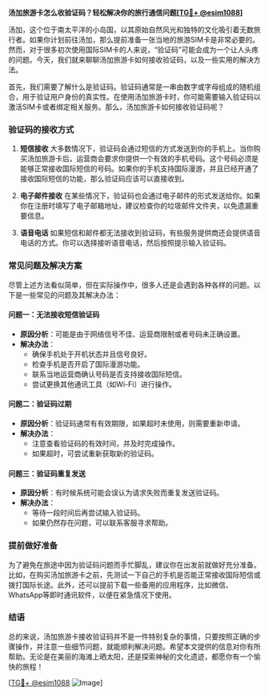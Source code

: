 **汤加旅游卡怎么收验证码？轻松解决你的旅行通信问题[[TG💪+ @esim1088](https://t.me/s/esim1088)]**

汤加，这个位于南太平洋的小岛国，以其原始自然风光和独特的文化吸引着无数旅行者。如果你计划前往汤加，那么提前准备一张当地的旅游SIM卡是非常必要的。然而，对于很多初次使用国际SIM卡的人来说，“验证码”可能会成为一个让人头疼的问题。今天，我们就来聊聊汤加旅游卡如何接收验证码，以及一些实用的解决方法。

首先，我们需要了解什么是验证码。验证码通常是一串由数字或字母组成的随机组合，用于验证用户身份的真实性。在使用汤加旅游卡时，你可能需要输入验证码以激活SIM卡或者绑定相关服务。那么，汤加旅游卡如何接收验证码呢？

### 验证码的接收方式

1. **短信接收**
   大多数情况下，验证码会通过短信的方式发送到你的手机上。当你购买汤加旅游卡后，运营商会要求你提供一个有效的手机号码。这个号码必须是能够正常接收国际短信的号码。如果你的手机支持国际漫游，并且已经开通了接收国际短信的功能，那么验证码应该可以直接收到。

2. **电子邮件接收**
   在某些情况下，验证码也会通过电子邮件的形式发送给你。如果你在注册时填写了电子邮箱地址，建议检查你的垃圾邮件文件夹，以免遗漏重要信息。

3. **语音电话**
   如果短信和邮件都无法接收到验证码，有些服务提供商还会提供语音电话的方式。你可以选择接听语音电话，然后按照提示输入验证码。

### 常见问题及解决方案

尽管上述方法看似简单，但在实际操作中，很多人还是会遇到各种各样的问题。以下是一些常见的问题及其解决办法：

#### 问题一：无法接收短信验证码
- **原因分析**：可能是由于网络信号不佳、运营商限制或者号码未正确设置。
- **解决办法**：
  - 确保手机处于开机状态并且信号良好。
  - 检查手机是否开启了国际漫游功能。
  - 联系当地运营商确认号码是否支持接收国际短信。
  - 尝试更换其他通讯工具（如Wi-Fi）进行操作。

#### 问题二：验证码过期
- **原因分析**：验证码通常有有效期限，如果超时未使用，则需要重新申请。
- **解决办法**：
  - 注意查看验证码的有效时间，并及时完成操作。
  - 如果超时，可尝试重新获取新的验证码。

#### 问题三：验证码重复发送
- **原因分析**：有时候系统可能会误认为请求失败而重复发送验证码。
- **解决办法**：
  - 等待一段时间后再尝试输入验证码。
  - 如果仍然存在问题，可以联系客服寻求帮助。

### 提前做好准备

为了避免在旅途中因为验证码问题而手忙脚乱，建议你在出发前就做好充分准备。比如，在购买汤加旅游卡之前，先测试一下自己的手机是否能正常接收国际短信或拨打国际长途。此外，还可以提前下载一些备用的应用程序，比如微信、WhatsApp等即时通讯软件，以便在紧急情况下使用。

### 结语

总的来说，汤加旅游卡接收验证码并不是一件特别复杂的事情，只要按照正确的步骤操作，并注意一些细节问题，就能顺利解决问题。希望本文提供的信息对你有所帮助。无论是在美丽的海滩上晒太阳，还是探索神秘的文化遗迹，都愿你有一个愉快的旅程！

[[TG💪+ @esim1088](https://t.me/s/esim1088) ![Image](https://i.postimg.cc/4NQfJmqS/Snipaste-2025-05-13-00-14-12.png)]